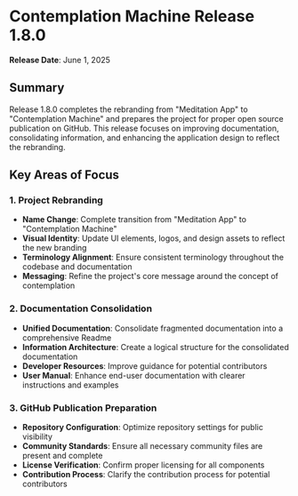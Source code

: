 # Contemplation Machine Release 1.8.0

**Release Date**: June 1, 2025

## Summary

Release 1.8.0 completes the rebranding from "Meditation App" to "Contemplation Machine" and prepares the project for proper open source publication on GitHub. This release focuses on improving documentation, consolidating information, and enhancing the application design to reflect the rebranding.

## Key Areas of Focus

### 1. Project Rebranding

- **Name Change**: Complete transition from "Meditation App" to "Contemplation Machine"
- **Visual Identity**: Update UI elements, logos, and design assets to reflect the new branding
- **Terminology Alignment**: Ensure consistent terminology throughout the codebase and documentation
- **Messaging**: Refine the project's core message around the concept of contemplation

### 2. Documentation Consolidation

- **Unified Documentation**: Consolidate fragmented documentation into a comprehensive Readme
- **Information Architecture**: Create a logical structure for the consolidated documentation
- **Developer Resources**: Improve guidance for potential contributors
- **User Manual**: Enhance end-user documentation with clearer instructions and examples

### 3. GitHub Publication Preparation

- **Repository Configuration**: Optimize repository settings for public visibility
- **Community Standards**: Ensure all necessary community files are present and complete
- **License Verification**: Confirm proper licensing for all components
- **Contribution Process**: Clarify the contribution process for potential contributors

